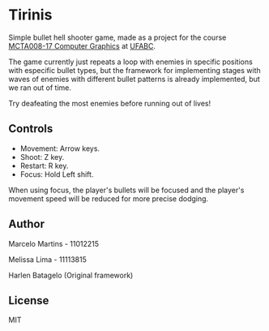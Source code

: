 # Tirinis

Simple bullet hell shooter game, made as a project for the course [MCTA008-17 Computer Graphics](http://professor.ufabc.edu.br/~harlen.batagelo/cg/) at [UFABC](https://www.ufabc.edu.br/).

The game currently just repeats a loop with enemies in specific positions with especific bullet types, but the framework for implementing stages with waves of enemies with different bullet patterns is already implemented, but we ran out of time.

Try deafeating the most enemies before running out of lives!

## Controls
- Movement: Arrow keys.
- Shoot: Z key.
- Restart: R key.
- Focus: Hold Left shift.

When using focus, the player's bullets will be focused and the player's movement speed will be reduced for more precise dodging.

## Author
Marcelo Martins - 11012215

Melissa Lima - 11113815

Harlen Batagelo (Original framework)

## License

MIT
